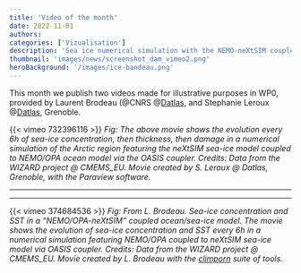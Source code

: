 ```yaml
---
title: 'Video of the month'
date: 2022-11-01
authors:
categories: ['Vizualisation']
description: 'Sea ice numerical simulation with the NEMO-neXtSIM coupled ocean/sea-ice model by L. Brodeau (CNRS & Datlas) and S. Leroux (Datlas), in Grenoble.'
thumbnail: 'images/news/screenshot_dam_vimeo2.png'
heroBackground: '/images/ice-bandeau.png'
---
```


This month we publish two videos  made for illustrative purposes in  WP0, provided by Laurent Brodeau (@CNRS @[Datlas](www.datlas.fr), and Stephanie Leroux @[Datlas](www.datlas.fr), Grenoble.



{{< vimeo 732396116 >}}
_Fig: The above movie shows the evolution every 6h of sea-ice concentration, then thickness, then damage in a numerical simulation of the Arctic region featuring the neXtSIM sea-ice model coupled to NEMO/OPA ocean model via the OASIS coupler. Credits: Data from the WIZARD project @ CMEMS_EU. Movie created by S. Leroux @ Datlas, Grenoble, with the Paraview software._

---
---

{{< vimeo 374684536 >}}
_Fig: From L. Brodeau. Sea-ice concentration and SST in a “NEMO/OPA-neXtSIM” coupled ocean/sea-ice model. The movie shows the evolution of sea-ice concentration and SST every 6h in a numerical simulation featuring NEMO/OPA coupled to neXtSIM sea-ice model via OASIS coupler. Credits: Data from the WIZARD project @ CMEMS_EU. Movie created by L. Brodeau with the [climporn](github.com/brodeau/climporn) suite of tools._

